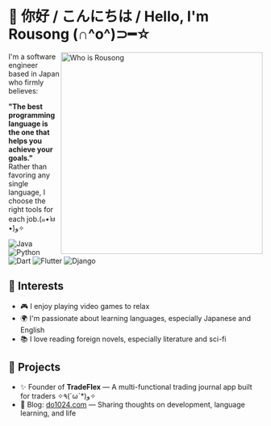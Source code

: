# 👋 你好 / こんにちは / Hello, I'm Rousong (∩^o^)⊃━☆

<a href="#">
<img align="right" src="https://github-readme-stats.vercel.app/api?username=rousong&count_private=true&show_icons=true&theme=tokyonight" alt="Who is Rousong" width="400px">
</a>
I'm a software engineer based in Japan who firmly believes:

**"The best programming language is the one that helps you achieve your goals."**  
Rather than favoring any single language, I choose the right tools for each job.(๑•̀ㅂ•́)و✧

![Java](https://img.shields.io/badge/Java-ED8B00?style=for-the-badge&logo=openjdk&logoColor=white)
![Python](https://img.shields.io/badge/Python-3776AB?style=for-the-badge&logo=python&logoColor=white)
![Dart](https://img.shields.io/badge/Dart-0175C2?style=for-the-badge&logo=dart&logoColor=white)
![Flutter](https://img.shields.io/badge/Flutter-02569B?style=for-the-badge&logo=flutter&logoColor=white)
![Django](https://img.shields.io/badge/Django-092E20?style=for-the-badge&logo=django&logoColor=white)



## 🎯 Interests
- 🎮 I enjoy playing video games to relax  
- 🌍 I'm passionate about learning languages, especially Japanese and English  
- 📚 I love reading foreign novels, especially literature and sci-fi
  


## 🚀 Projects
- ✨ Founder of **TradeFlex** — A multi-functional trading journal app built for traders ✧٩(ˊωˋ*)و✧
- 📝 Blog: [do1024.com](https://do1024.com) — Sharing thoughts on development, language learning, and life


